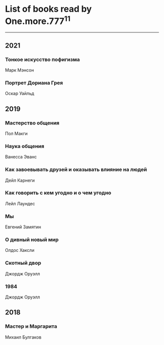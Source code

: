 # List of books read by One.more.777<sup>11</sup>
---

## 2021

### Тонкое искусство пофигизма
Марк Мэнсон


### Портрет Дориана Грея
Оскар Уайльд



## 2019

### Мастерство общения
Пол Макги


### Наука общения
Ванесса Эванс


### Как завоевывать друзей и оказывать влияние на людей
Дейл Карнеги


### Как говорить с кем угодно и о чем угодно
Лейл Лаундес


### Мы
Евгений Замятин


### О дивный новый мир
Олдос Хаксли


### Скотный двор
Джордж Оруэлл


### 1984
Джордж Оруэлл



## 2018

### Мастер и Маргарита
Михаил Булгаков



